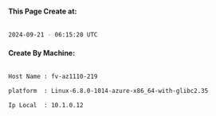 
   
#### This Page Create at:

```bash

2024-09-21 - 06:15:20 UTC

```

#### Create By Machine:

```bash

Host Name : fv-az1110-219

platform  : Linux-6.8.0-1014-azure-x86_64-with-glibc2.35

Ip Local  : 10.1.0.12

```

